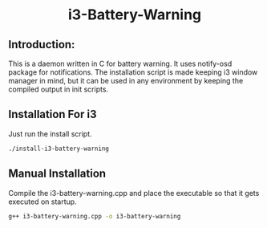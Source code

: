 <h1 align="center"> i3-Battery-Warning </h1>

<h2>Introduction:</h2>
<p>This is a daemon written in C for battery warning. It uses notify-osd package for notifications. The installation script is made keeping i3 window manager in mind, but it can be used in any environment by keeping the compiled output in init scripts.</p>

<h2> Installation For i3</h2>
<p>Just run the install script.</p>

```bash
./install-i3-battery-warning
 ```
 
 <h2> Manual Installation </h2>
 <p>Compile the i3-battery-warning.cpp and place the executable so that it gets executed on startup.</p>
 
 ```bash
 g++ i3-battery-warning.cpp -o i3-battery-warning
 ```
 
